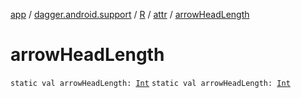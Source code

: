 [app](../../../index.md) / [dagger.android.support](../../index.md) / [R](../index.md) / [attr](index.md) / [arrowHeadLength](./arrow-head-length.md)

# arrowHeadLength

`static val arrowHeadLength: `[`Int`](https://kotlinlang.org/api/latest/jvm/stdlib/kotlin/-int/index.html)
`static val arrowHeadLength: `[`Int`](https://kotlinlang.org/api/latest/jvm/stdlib/kotlin/-int/index.html)